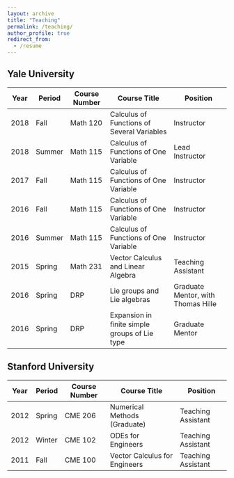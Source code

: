 ```yaml
---
layout: archive
title: "Teaching"
permalink: /teaching/
author_profile: true
redirect_from:
  - /resume
---
```


## Yale University
|Year|Period|Course Number|Course Title|Position|
|---|---|---|---|---|
|2018|Fall|Math 120|Calculus of Functions of Several Variables|Instructor|
|2018|Summer|Math 115|Calculus of Functions of One Variable|Lead Instructor|
|2017|Fall|Math 115|Calculus of Functions of One Variable|Instructor|
|2016|Fall|Math 115|Calculus of Functions of One Variable|Instructor|
|2016|Summer|Math 115|Calculus of Functions of One Variable|Instructor|
|2015|Spring|Math 231|Vector Calculus and Linear Algebra|Teaching Assistant|
|2016|Spring|DRP|Lie groups and Lie algebras|Graduate Mentor, with Thomas Hille|
|2016|Spring|DRP|Expansion in ﬁnite simple groups of Lie type|Graduate Mentor|

## Stanford University
|Year|Period|Course Number|Course Title|Position|
|---|---|---|---|---|
|2012|Spring|CME 206|Numerical Methods (Graduate)|Teaching Assistant|
|2012|Winter|CME 102|ODEs for Engineers|Teaching Assistant|
|2011|Fall|CME 100|Vector Calculus for Engineers|Teaching Assistant|
